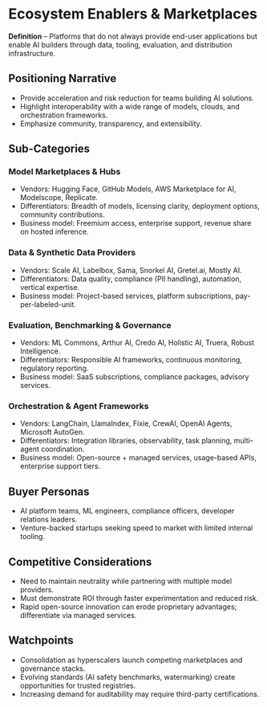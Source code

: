 # Ecosystem Enablers & Marketplaces

**Definition** – Platforms that do not always provide end-user applications but enable AI builders through data, tooling, evaluation, and distribution infrastructure.

## Positioning Narrative

- Provide acceleration and risk reduction for teams building AI solutions.
- Highlight interoperability with a wide range of models, clouds, and orchestration frameworks.
- Emphasize community, transparency, and extensibility.

## Sub-Categories

### Model Marketplaces & Hubs
- Vendors: Hugging Face, GitHub Models, AWS Marketplace for AI, Modelscope, Replicate.
- Differentiators: Breadth of models, licensing clarity, deployment options, community contributions.
- Business model: Freemium access, enterprise support, revenue share on hosted inference.

### Data & Synthetic Data Providers
- Vendors: Scale AI, Labelbox, Sama, Snorkel AI, Gretel.ai, Mostly AI.
- Differentiators: Data quality, compliance (PII handling), automation, vertical expertise.
- Business model: Project-based services, platform subscriptions, pay-per-labeled-unit.

### Evaluation, Benchmarking & Governance
- Vendors: ML Commons, Arthur AI, Credo AI, Holistic AI, Truera, Robust Intelligence.
- Differentiators: Responsible AI frameworks, continuous monitoring, regulatory reporting.
- Business model: SaaS subscriptions, compliance packages, advisory services.

### Orchestration & Agent Frameworks
- Vendors: LangChain, LlamaIndex, Fixie, CrewAI, OpenAI Agents, Microsoft AutoGen.
- Differentiators: Integration libraries, observability, task planning, multi-agent coordination.
- Business model: Open-source + managed services, usage-based APIs, enterprise support tiers.

## Buyer Personas

- AI platform teams, ML engineers, compliance officers, developer relations leaders.
- Venture-backed startups seeking speed to market with limited internal tooling.

## Competitive Considerations

- Need to maintain neutrality while partnering with multiple model providers.
- Must demonstrate ROI through faster experimentation and reduced risk.
- Rapid open-source innovation can erode proprietary advantages; differentiate via managed services.

## Watchpoints

- Consolidation as hyperscalers launch competing marketplaces and governance stacks.
- Evolving standards (AI safety benchmarks, watermarking) create opportunities for trusted registries.
- Increasing demand for auditability may require third-party certifications.
